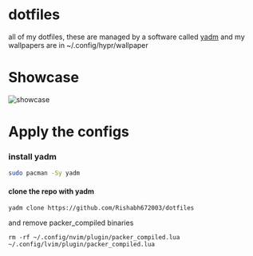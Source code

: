 # dotfiles
all of my dotfiles,
these are managed by a software called [yadm](https://github.com/TheLocehiliosan/yadm) and my wallpapers are in ~/.config/hypr/wallpaper

# Showcase
![showcase](https://i.imgur.com/tqBKBnn.png) 

# Apply the configs

### install yadm 

```sh
sudo pacman -Sy yadm
```

#### clone the repo with yadm

```
yadm clone https://github.com/Rishabh672003/dotfiles
```
and remove packer_compiled binaries
```
rm -rf ~/.config/nvim/plugin/packer_compiled.lua ~/.config/lvim/plugin/packer_compiled.lua
```

